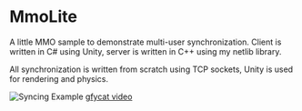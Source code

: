 # MmoLite
A little MMO sample to demonstrate multi-user synchronization.
Client is written in C# using Unity, server is written in C++ using my netlib library.

All synchronization is written from scratch using TCP sockets, Unity is used for rendering and physics.

![Syncing Example](http://emilstrom.com/Random/mmo.PNG)
[gfycat video](https://gfycat.com/AntiqueBiodegradableIbis)
